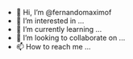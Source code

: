 - 👋 Hi, I’m @fernandomaximof
- 👀 I’m interested in ...
- 🌱 I’m currently learning ...
- 💞️ I’m looking to collaborate on ...
- 📫 How to reach me ...

<!---
fernandomaximof/fernandomaximof is a ✨ special ✨ repository because its `README.md` (this file) appears on your GitHub profile.
You can click the Preview link to take a look at your changes.
--->
